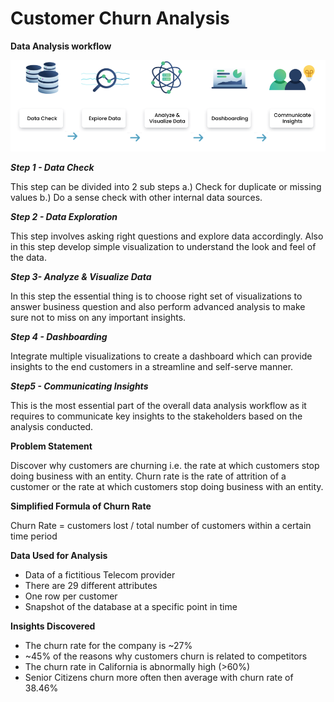 # Customer Churn Analysis
**Data Analysis workflow**

![DataAnalysisWorkflow](https://github.com/aashisharora13/Customer-Churn-Analysis/blob/main/Data%20Analysis%20Workflow.png)

***Step 1 - Data Check***

This step can be divided into 2 sub steps a.) Check for duplicate or missing values b.) Do a sense check with other internal data sources.

***Step 2 - Data Exploration***

This step involves asking right questions and explore data accordingly. Also in this step develop simple visualization to understand the look and feel of the data.

***Step 3- Analyze & Visualize Data***

In this step the essential thing is to choose right set of visualizations to answer business question and also perform advanced analysis to make sure not to miss on any important insights.

***Step 4 - Dashboarding***

Integrate multiple visualizations to create a dashboard which can provide insights to the end customers in a streamline and self-serve manner.

***Step5 - Communicating Insights***

This is the most essential part of the overall data analysis workflow as it requires to communicate key insights to the stakeholders based on the analysis conducted. 

**Problem Statement**

Discover why customers are churning i.e. the rate at which customers stop doing business with an entity. Churn rate is the rate of attrition of a customer or the rate at which customers stop doing business with an entity.

**Simplified Formula of Churn Rate**

Churn Rate = customers lost / total number of customers within a certain time period

**Data Used for Analysis**

- Data of a fictitious Telecom provider
- There are 29 different attributes
- One row per customer
- Snapshot of the database at a specific point in time

**Insights Discovered**

- The churn rate for the company is ~27%
- ~45% of the reasons why customers churn is related to competitors
- The churn rate in California is abnormally high (>60%)
- Senior Citizens churn more often then average with churn rate of 38.46%
